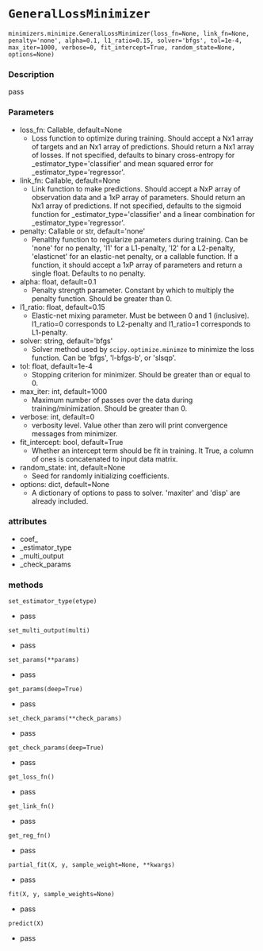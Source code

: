 # `GeneralLossMinimizer`
```
minimizers.minimize.GeneralLossMinimizer(loss_fn=None, link_fn=None, penalty='none', alpha=0.1, l1_ratio=0.15, solver='bfgs', tol=1e-4, max_iter=1000, verbose=0, fit_intercept=True, random_state=None, options=None)
```
### Description
pass
### Parameters
 - loss_fn: Callable, default=None
   - Loss function to optimize during training. Should accept a Nx1 array of targets and an Nx1 array of predictions. Should return a Nx1 array of losses. If not specified, defaults to binary cross-entropy for _estimator_type='classifier' and mean squared error for _estimator_type='regressor'.
 - link_fn: Callable, default=None
   - Link function to make predictions. Should accept a NxP array of observation data and a 1xP array of parameters. Should return an Nx1 array of predictions. If not specified, defaults to the sigmoid function for _estimator_type='classifier' and a linear combination for _estimator_type='regressor'.
 - penalty: Callable or str, default='none'
   - Penalthy function to regularize parameters during training. Can be 'none' for no penalty, 'l1' for a L1-penalty, 'l2' for a L2-penalty, 'elasticnet' for an elastic-net penalty, or a callable function. If a function, it should accept a 1xP array of parameters and return a single float. Defaults to no penalty.
 - alpha: float, default=0.1
   - Penalty strength parameter. Constant by which to multiply the penalty function. Should be greater than 0.
 - l1_ratio: float, default=0.15
   - Elastic-net mixing parameter. Must be between 0 and 1 (inclusive). l1_ratio=0 corresponds to L2-penalty and l1_ratio=1 corresponds to L1-penalty.
 - solver: string, default='bfgs'
   - Solver method used by `scipy.optimize.minimze` to minimize the loss function. Can be 'bfgs', 'l-bfgs-b', or 'slsqp'.
 - tol: float, default=1e-4
   - Stopping criterion for minimizer. Should be greater than or equal to 0.
 - max_iter: int, default=1000
   - Maximum number of passes over the data during training/minimization. Should be greater than 0.
 - verbose: int, default=0
   - verbosity level. Value other than zero will print convergence messages from minimizer.
 - fit_intercept: bool, default=True
   - Whether an intercept term should be fit in training. It True, a column of ones is concatenated to input data matrix.
 - random_state: int, default=None
   - Seed for randomly initializing coefficients.
 - options: dict, default=None
   - A dictionary of options to pass to solver. 'maxiter' and 'disp' are already included.
### attributes
 - coef_
 - _estimator_type
 - _multi_output
 - _check_params
### methods
```
set_estimator_type(etype)
```
 - pass
```
set_multi_output(multi)
```
 - pass
```
set_params(**params)
```
 - pass
```
get_params(deep=True)
```
 - pass
```
set_check_params(**check_params)
```
 - pass
```
get_check_params(deep=True)
```
 - pass
```
get_loss_fn()
```
 - pass
```
get_link_fn()
```
 - pass
```
get_reg_fn()
```
 - pass
```
partial_fit(X, y, sample_weight=None, **kwargs)
```
 - pass
```
fit(X, y, sample_weights=None)
```
 - pass
```
predict(X)
```
 - pass
